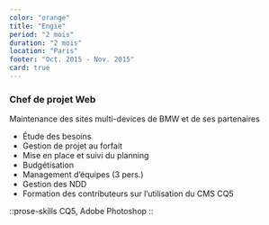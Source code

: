 ```yaml
---
color: "orange"
title: "Engie"
period: "2 mois"
duration: "2 mois"
location: "Paris"
footer: "Oct. 2015 - Nov. 2015"
card: true
---
```


### Chef de projet Web

Maintenance des sites multi-devices de BMW et de ses partenaires

- Étude des besoins
- Gestion de projet au forfait
- Mise en place et suivi du planning
- Budgétisation
- Management d’équipes (3 pers.)
- Gestion des NDD
- Formation des contributeurs sur l’utilisation du CMS CQ5

::prose-skills
CQ5, Adobe Photoshop
::
